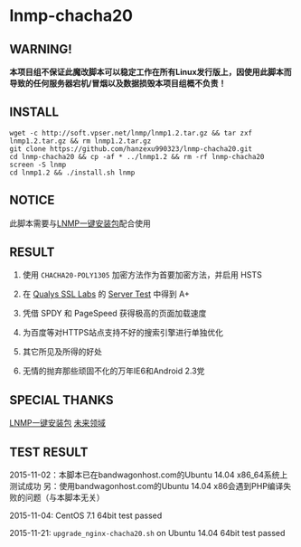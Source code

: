 # lnmp-chacha20

## WARNING!
**本项目组不保证此魔改脚本可以稳定工作在所有Linux发行版上，因使用此脚本而导致的任何服务器宕机/冒烟以及数据损毁本项目组概不负责！**

## INSTALL
```
wget -c http://soft.vpser.net/lnmp/lnmp1.2.tar.gz && tar zxf lnmp1.2.tar.gz && rm lnmp1.2.tar.gz
git clone https://github.com/hanzexu990323/lnmp-chacha20.git
cd lnmp-chacha20 && cp -af * ../lnmp1.2 && rm -rf lnmp-chacha20
screen -S lnmp
cd lnmp1.2 && ./install.sh lnmp
```

## NOTICE
此脚本需要与<a href="http://lnmp.org" target="_blank">LNMP一键安装包</a>配合使用

## RESULT
1. 使用 `CHACHA20-POLY1305` 加密方法作为首要加密方法，并启用 HSTS

2. 在 <a href="https://ssllabs.com" target="_blank">Qualys SSL Labs</a> 的 <a href="https://ssllabs.com/ssltest" target="_blank">Server Test</a> 中得到 A+

3. 凭借 SPDY 和 PageSpeed 获得极高的页面加载速度

4. 为百度等对HTTPS站点支持不好的搜索引擎进行单独优化

5. 其它所见及所得的好处

6. 无情的抛弃那些顽固不化的万年IE6和Android 2.3党

## SPECIAL THANKS
<a href="http://lnmp.org" target="_blank">LNMP一键安装包</a>
<a href="https://www.futures.moe" target="_blank">未来领域</a>

## TEST RESULT
2015-11-02：本脚本已在bandwagonhost.com的Ubuntu 14.04 x86_64系统上测试成功
另：使用bandwagonhost.com的Ubuntu 14.04 x86会遇到PHP编译失败的问题（与本脚本无关）

2015-11-04: CentOS 7.1 64bit test passed

2015-11-21: `upgrade_nginx-chacha20.sh` on Ubuntu 14.04 64bit test passed
